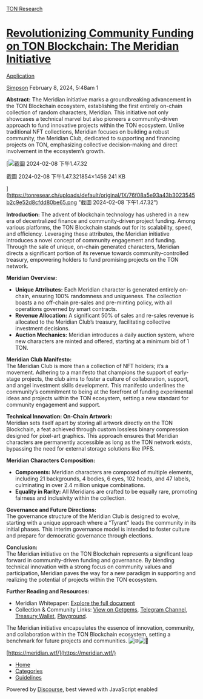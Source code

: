 [TON Research](/)

# [Revolutionizing Community Funding on TON Blockchain: The Meridian Initiative](/t/revolutionizing-community-funding-on-ton-blockchain-the-meridian-initiative/325)

[Application](/c/application/20) 

    

[Simpson](https://tonresear.ch/u/Simpson)   February 8, 2024, 5:48am  1

**Abstract:** The Meridian initiative marks a groundbreaking advancement in the TON Blockchain ecosystem, establishing the first entirely on-chain collection of random characters, Meridian. This initiative not only showcases a technical marvel but also pioneers a community-driven approach to fund innovative projects within the TON ecosystem. Unlike traditional NFT collections, Meridian focuses on building a robust community, the Meridian Club, dedicated to supporting and financing projects on TON, emphasizing collective decision-making and direct involvement in the ecosystem’s growth.

[![截圖 2024-02-08 下午1.47.32](https://tonresear.ch/uploads/default/optimized/1X/76f08a5e93a43b3023545b2c9e52d8cfdd80be65_2_636x500.png)

截圖 2024-02-08 下午1.47.321854×1456 241 KB

](https://tonresear.ch/uploads/default/original/1X/76f08a5e93a43b3023545b2c9e52d8cfdd80be65.png "截圖 2024-02-08 下午1.47.32")

**Introduction:** The advent of blockchain technology has ushered in a new era of decentralized finance and community-driven project funding. Among various platforms, the TON Blockchain stands out for its scalability, speed, and efficiency. Leveraging these attributes, the Meridian initiative introduces a novel concept of community engagement and funding. Through the sale of unique, on-chain generated characters, Meridian directs a significant portion of its revenue towards community-controlled treasury, empowering holders to fund promising projects on the TON network.

**Meridian Overview:**

*   **Unique Attributes:** Each Meridian character is generated entirely on-chain, ensuring 100% randomness and uniqueness. The collection boasts a no off-chain pre-sales and pre-minting policy, with all operations governed by smart contracts.
*   **Revenue Allocation:** A significant 50% of sales and re-sales revenue is allocated to the Meridian Club’s treasury, facilitating collective investment decisions.
*   **Auction Mechanics:** Meridian introduces a daily auction system, where new characters are minted and offered, starting at a minimum bid of 1 TON.

**Meridian Club Manifesto:**  
The Meridian Club is more than a collection of NFT holders; it’s a movement. Adhering to a manifesto that champions the support of early-stage projects, the club aims to foster a culture of collaboration, support, and angel investment skills development. This manifesto underlines the community’s commitment to being at the forefront of funding experimental ideas and projects within the TON ecosystem, setting a new standard for community engagement and support.

**Technical Innovation: On-Chain Artwork:**  
Meridian sets itself apart by storing all artwork directly on the TON Blockchain, a feat achieved through custom lossless binary compression designed for pixel-art graphics. This approach ensures that Meridian characters are permanently accessible as long as the TON network exists, bypassing the need for external storage solutions like IPFS.

**Meridian Characters Composition:**

*   **Components:** Meridian characters are composed of multiple elements, including 21 backgrounds, 4 bodies, 6 eyes, 102 heads, and 47 labels, culminating in over 2.4 million unique combinations.
*   **Equality in Rarity:** All Meridians are crafted to be equally rare, promoting fairness and inclusivity within the collection.

**Governance and Future Directions:**  
The governance structure of the Meridian Club is designed to evolve, starting with a unique approach where a “Tyrant” leads the community in its initial phases. This interim governance model is intended to foster culture and prepare for democratic governance through elections.

**Conclusion:**  
The Meridian initiative on the TON Blockchain represents a significant leap forward in community-driven funding and governance. By blending technical innovation with a strong focus on community values and participation, Meridian paves the way for a new paradigm in supporting and realizing the potential of projects within the TON ecosystem.

**Further Reading and Resources:**

*   Meridian Whitepaper: [Explore the full document](https://docs.google.com/document/d/1yLNJ0zzI9AL--anfmZzz_UC8SfzMXQWU376cfrH3wgY/edit?usp=sharing)
*   Collection & Community Links: [View on Getgems](https://getgems.io/collection/EQAVGhk_3rUA3ypZAZ1SkVGZIaDt7UdvwA4jsSGRKRo-MRDN), [Telegram Channel](https://t.me/meridian_wtf), [Treasury Wallet](https://tonwhales.com/explorer/address/EQAP9cLr8DvA7j1dDJq7m0hIAVU9fUYhbgVhBjzKQMWhOimF), [Playground](https://meridian.wtf/playground).

The Meridian initiative encapsulates the essence of innovation, community, and collaboration within the TON Blockchain ecosystem, setting a benchmark for future projects and communities. ![:globe_with_meridians:](https://tonresear.ch/images/emoji/twitter/globe_with_meridians.png?v=12 ":globe_with_meridians:")![:rocket:](https://tonresear.ch/images/emoji/twitter/rocket.png?v=12 ":rocket:")

[https://meridian.wtf/](https://meridian.wtf/)

 

*   [Home](/)
*   [Categories](/categories)
*   [Guidelines](/guidelines)

Powered by [Discourse](https://www.discourse.org), best viewed with JavaScript enabled